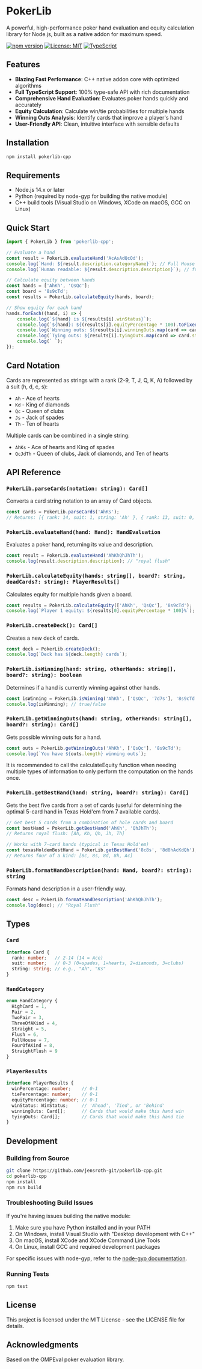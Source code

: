 # PokerLib

A powerful, high-performance poker hand evaluation and equity calculation library for Node.js, built as a native addon for maximum speed.

[![npm version](https://img.shields.io/npm/v/pokerlib-cpp.svg)](https://www.npmjs.com/package/pokerlib-cpp)
[![License: MIT](https://img.shields.io/badge/License-MIT-blue.svg)](https://opensource.org/licenses/MIT)
[![TypeScript](https://img.shields.io/badge/TypeScript-Ready-blue.svg)](https://www.typescriptlang.org/)

## Features

- **Blazing Fast Performance**: C++ native addon core with optimized algorithms
- **Full TypeScript Support**: 100% type-safe API with rich documentation
- **Comprehensive Hand Evaluation**: Evaluates poker hands quickly and accurately
- **Equity Calculation**: Calculate win/tie probabilities for multiple hands
- **Winning Outs Analysis**: Identify cards that improve a player's hand
- **User-Friendly API**: Clean, intuitive interface with sensible defaults

## Installation

```bash
npm install pokerlib-cpp
```

## Requirements

- Node.js 14.x or later
- Python (required by node-gyp for building the native module)
- C++ build tools (Visual Studio on Windows, XCode on macOS, GCC on Linux)

## Quick Start

```typescript
import { PokerLib } from 'pokerlib-cpp';

// Evaluate a hand
const result = PokerLib.evaluateHand('AcAsAdQcQd');
console.log(`Hand: ${result.description.categoryName}`); // Full House
console.log(`Human readable: ${result.description.description}`); // full house, aces full of queens

// Calculate equity between hands
const hands = ['AhKh', 'QsQc'];
const board = '8s9cTd';
const results = PokerLib.calculateEquity(hands, board);

// Show equity for each hand
hands.forEach((hand, i) => {
    console.log(`${hand} is ${results[i].winStatus}`);
    console.log(`${hand}: ${(results[i].equityPercentage * 100).toFixed(2)}% equity`);
    console.log(`Winning outs: ${results[i].winningOuts.map(card => card.string).join(', ')}`);
    console.log(`Tying outs: ${results[i].tyingOuts.map(card => card.string).join(', ')}`);
    console.log(` `);
});
```

## Card Notation

Cards are represented as strings with a rank (2-9, T, J, Q, K, A) followed by a suit (h, d, c, s):

- `Ah` - Ace of hearts
- `Kd` - King of diamonds 
- `Qc` - Queen of clubs
- `Js` - Jack of spades
- `Th` - Ten of hearts

Multiple cards can be combined in a single string:
- `AhKs` - Ace of hearts and King of spades
- `QcJdTh` - Queen of clubs, Jack of diamonds, and Ten of hearts

## API Reference

### `PokerLib.parseCards(notation: string): Card[]`

Converts a card string notation to an array of Card objects.

```typescript
const cards = PokerLib.parseCards('AhKs');
// Returns: [{ rank: 14, suit: 1, string: 'Ah' }, { rank: 13, suit: 0, string: 'Ks' }]
```

### `PokerLib.evaluateHand(hand: Hand): HandEvaluation`

Evaluates a poker hand, returning its value and description.

```typescript
const result = PokerLib.evaluateHand('AhKhQhJhTh');
console.log(result.description.description); // "royal flush"
```

### `PokerLib.calculateEquity(hands: string[], board?: string, deadCards?: string): PlayerResults[]`

Calculates equity for multiple hands given a board.

```typescript
const results = PokerLib.calculateEquity(['AhKh', 'QsQc'], '8s9cTd');
console.log(`Player 1 equity: ${results[0].equityPercentage * 100}%`);
```

### `PokerLib.createDeck(): Card[]`

Creates a new deck of cards.

```typescript
const deck = PokerLib.createDeck();
console.log(`Deck has ${deck.length} cards`);
```

### `PokerLib.isWinning(hand: string, otherHands: string[], board?: string): boolean`

Determines if a hand is currently winning against other hands.

```typescript
const isWinning = PokerLib.isWinning('AhKh', ['QsQc', '7d7s'], '8s9cTd');
console.log(isWinning); // true/false
```

### `PokerLib.getWinningOuts(hand: string, otherHands: string[], board?: string): Card[]`

Gets possible winning outs for a hand.

```typescript
const outs = PokerLib.getWinningOuts('AhKh', ['QsQc'], '8s9cTd');
console.log(`You have ${outs.length} winning outs`);
```

It is recommended to call the calculateEquity function when needing multiple types of information to only perform the computation on the hands once.

### `PokerLib.getBestHand(hand: string, board?: string): Card[]`

Gets the best five cards from a set of cards (useful for determining the optimal 5-card hand in Texas Hold'em from 7 available cards).

```typescript
// Get best 5 cards from a combination of hole cards and board
const bestHand = PokerLib.getBestHand('AhKh', 'QhJhTh');
// Returns royal flush: [Ah, Kh, Qh, Jh, Th]

// Works with 7-card hands (typical in Texas Hold'em)
const texasHoldemBestHand = PokerLib.getBestHand('8c8s', '8d8hAcKdQh');
// Returns four of a kind: [8c, 8s, 8d, 8h, Ac]
```

### `PokerLib.formatHandDescription(hand: Hand, board?: string): string`

Formats hand description in a user-friendly way.

```typescript
const desc = PokerLib.formatHandDescription('AhKhQhJhTh');
console.log(desc); // "Royal Flush"
```

## Types

### `Card`

```typescript
interface Card {
  rank: number;   // 2-14 (14 = Ace)
  suit: number;   // 0-3 (0=spades, 1=hearts, 2=diamonds, 3=clubs)
  string: string; // e.g., "Ah", "Ks"
}
```

### `HandCategory`

```typescript
enum HandCategory {
  HighCard = 1,
  Pair = 2,
  TwoPair = 3,
  ThreeOfAKind = 4,
  Straight = 5,
  Flush = 6,
  FullHouse = 7,
  FourOfAKind = 8,
  StraightFlush = 9
}
```

### `PlayerResults`

```typescript
interface PlayerResults {
  winPercentage: number;    // 0-1
  tiePercentage: number;    // 0-1
  equityPercentage: number; // 0-1
  winStatus: WinStatus;     // 'Ahead', 'Tied', or 'Behind'
  winningOuts: Card[];      // Cards that would make this hand win
  tyingOuts: Card[];        // Cards that would make this hand tie
}
```

## Development

### Building from Source

```bash
git clone https://github.com/jensroth-git/pokerlib-cpp.git
cd pokerlib-cpp
npm install
npm run build
```

### Troubleshooting Build Issues

If you're having issues building the native module:

1. Make sure you have Python installed and in your PATH
2. On Windows, install Visual Studio with "Desktop development with C++"
3. On macOS, install XCode and XCode Command Line Tools
4. On Linux, install GCC and required development packages

For specific issues with node-gyp, refer to the [node-gyp documentation](https://github.com/nodejs/node-gyp#installation).

### Running Tests

```bash
npm test
```

## License

This project is licensed under the MIT License - see the LICENSE file for details.

## Acknowledgments

Based on the OMPEval poker evaluation library. 